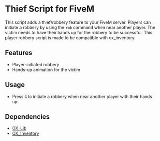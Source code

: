 # Thief Script for FiveM

This script adds a thief/robbery feature to your FiveM server. Players can initiate a robbery by using the `rob` command when near another player. The victim needs to have their hands up for the robbery to be successful.
This player robbery script is made to be compatible with ox_inventory.

## Features
- Player-initiated robbery
- Hands-up animation for the victim

## Usage
- Press `G` to initiate a robbery when near another player with their hands up.

## Dependencies
- [OX_Lib](https://github.com/overextended/ox_lib)
- [OX_Inventory](https://github.com/overextended/ox_inventory)

